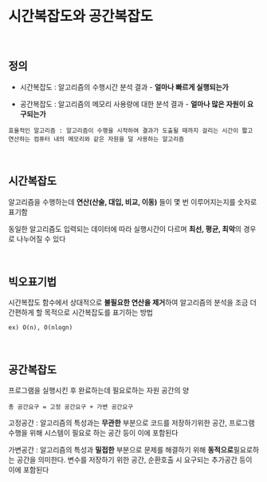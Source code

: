 # 시간복잡도와 공간복잡도

<br>

## 정의
- 시간복잡도 : 알고리즘의 수행시간 분석 결과 - **얼마나 빠르게 실행되는가**

- 공간복잡도 : 알고리즘의 메모리 사용량에 대한 분석 결과 - **얼마나 많은 자원이 요구되는가**

`효율적인 알고리즘 : 알고리즘이 수행을 시작하여 결과가 도출될 때까지 걸리는 시간이 짧고 연산하는 컴퓨터 내의 메모리와 같은 자원을 덜 사용하는 알고리즘`

<br>

## 시간복잡도

알고리즘을 수행하는데 **연산(산술, 대입, 비교, 이동)** 들이 몇 번 이루어지는지를 숫자로 표기함

동일한 알고리즘도 입력되는 데이터에 따라 실행시간이 다르며 **최선, 평균, 최악**의 경우로 나누어질 수 있다

<br>

## 빅오표기법

시간복잡도 함수에서 상대적으로 **불필요한 연산을 제거**하여 알고리즘의 분석을 조금 더 간편하게 할 목적으로 시간복잡도를 표기하는 방법

`ex) O(n), O(nlogn)`

<br>

## 공간복잡도

프로그램을 실행시킨 후 완료하는데 필요로하는 자원 공간의 양

`총 공간요구 = 고정 공간요구 + 가변 공간요구`

고정공간 : 알고리즘의 특성과는 **무관한** 부분으로 코드를 저장하기위한 공간, 프로그램 수행을 위해 시스템이 필요로 하는 공간 등이 이에 포함된다

가변공간 : 알고리즘의 특성과 **밀접한** 부분으로 문제를 해결하기 위해 **동적으로**필요로하는 공간을 의미한다. 변수를 저장하기 위한 공간, 순환호출 시 요구되는 추가공간 등이 이에 포함된다
